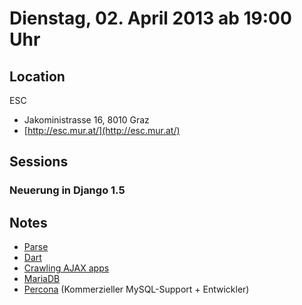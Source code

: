 # Dienstag, 02. April 2013 ab 19:00 Uhr

## Location

ESC

- Jakoministrasse 16, 8010 Graz
- [http://esc.mur.at/](http://esc.mur.at/)

## Sessions

### Neuerung in Django 1.5

## Notes

- [Parse](http://parse.com/docs/index)
- [Dart](http://dartlang.org)
- [Crawling AJAX apps](http://developers.google.com/webmasters/ajax-crawling/)
- [MariaDB](https://mariadb.org/)
- [Percona](http://www.percona.com/) (Kommerzieller MySQL-Support + Entwickler)
